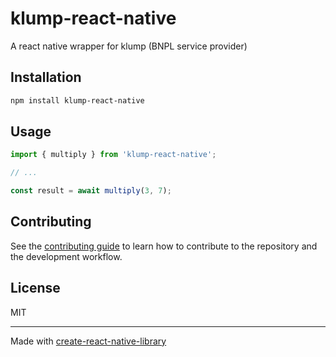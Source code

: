# klump-react-native

A react native wrapper for klump (BNPL service provider)

## Installation

```sh
npm install klump-react-native
```

## Usage

```js
import { multiply } from 'klump-react-native';

// ...

const result = await multiply(3, 7);
```

## Contributing

See the [contributing guide](CONTRIBUTING.md) to learn how to contribute to the repository and the development workflow.

## License

MIT

---

Made with [create-react-native-library](https://github.com/callstack/react-native-builder-bob)
